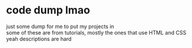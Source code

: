 # code dump lmao
just some dump for me to put my projects in 
<br>
some of these are from tutorials, mostly the ones that use HTML and CSS 
<br>
yeah descriptions are hard
